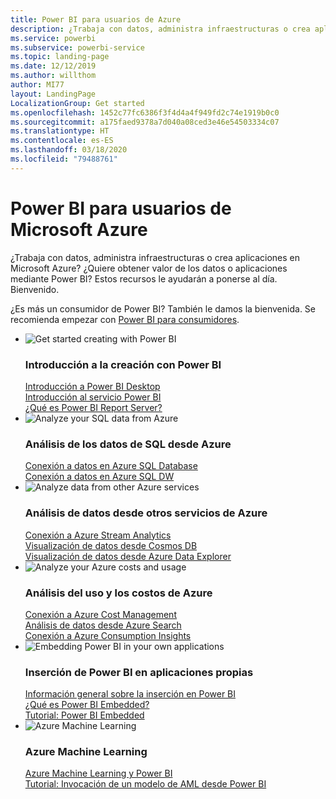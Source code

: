 ```yaml
---
title: Power BI para usuarios de Azure
description: ¿Trabaja con datos, administra infraestructuras o crea aplicaciones en Microsoft Azure?
ms.service: powerbi
ms.subservice: powerbi-service
ms.topic: landing-page
ms.date: 12/12/2019
ms.author: willthom
author: MI77
layout: LandingPage
LocalizationGroup: Get started
ms.openlocfilehash: 1452c77fc6386f3f4d4a4f949fd2c74e1919b0c0
ms.sourcegitcommit: a175faed9378a7d040a08ced3e46e54503334c07
ms.translationtype: HT
ms.contentlocale: es-ES
ms.lasthandoff: 03/18/2020
ms.locfileid: "79488761"
---
```

# <a name="power-bi-for-microsoft-azure-users"></a>Power BI para usuarios de Microsoft Azure 

¿Trabaja con datos, administra infraestructuras o crea aplicaciones en Microsoft Azure? ¿Quiere obtener valor de los datos o aplicaciones mediante Power BI? Estos recursos le ayudarán a ponerse al día. Bienvenido.

¿Es más un consumidor de Power BI? También le damos la bienvenida. Se recomienda empezar con [Power BI para consumidores](consumer/index.yml).

<ul class="panelContent cardsF"> 
            <li> 
                  <div class="cardSize"> 
                        <div class="cardPadding"> 
                              <div class="card"> 
                                    <div class="cardImageOuter">
                                          <div class="cardImage">
                                                <img alt="Get started creating with Power BI" src="media/power-bi-creator-landing/power-bi-designer-get-started.svg" data-linktype="relative-path">
                                          </div>
                                    </div>
                                    <div class="cardText"> 
                                          <h3>Introducción a la creación con Power BI</h3> 
                                          <p></p>
                                               <a href="desktop-what-is-desktop.md">Introducción a Power BI Desktop</a><br/> 
                                               <a href="fundamentals/power-bi-overview.md">Introducción al servicio Power BI</a><br/> 
                                               <a href="report-server/get-started.md">¿Qué es Power BI Report Server?</a>
                                    </div> 
                              </div> 
                        </div> 
                  </div> 
            </li>
            <li> 
                  <div class="cardSize"> 
                        <div class="cardPadding"> 
                              <div class="card"> 
                                    <div class="cardImageOuter">
                                          <div class="cardImage">
                                                <img alt="Analyze your SQL data from Azure" src="media/power-bi-creator-landing/power-bi-designer-transform-shape-data.svg" data-linktype="relative-path">
                                          </div>
                                    </div>
                                    <div class="cardText"> 
                                          <h3>Análisis de los datos de SQL desde Azure</h3> 
                                          <p></p>
                                                <a href="service-azure-sql-database-with-direct-connect.md">Conexión a datos en Azure SQL Database</a><br/> 
                                                <a href="service-azure-sql-data-warehouse-with-direct-connect.md">Conexión a datos en Azure SQL DW</a> 
                                    </div> 
                              </div> 
                        </div> 
                  </div> 
            </li>
            <li> 
                  <div class="cardSize"> 
                        <div class="cardPadding"> 
                              <div class="card"> 
                                    <div class="cardImageOuter">
                                          <div class="cardImage">
                                                <img alt="Analyze data from other Azure services" src="media/power-bi-creator-landing/power-bi-designer-connect-data.svg" data-linktype="relative-path">
                                          </div>
                                    </div>
                                    <div class="cardText"> 
                                          <h3>Análisis de datos desde otros servicios de Azure</h3> 
                                          <p></p>
                                                <a href="https://docs.microsoft.com/azure/stream-analytics/stream-analytics-power-bi-dashboard">Conexión a Azure Stream Analytics</a><br/> 
                                                <a href="https://docs.microsoft.com/azure/cosmos-db/powerbi-visualize">Visualización de datos desde Cosmos DB</a><br/> 
                                                <a href="https://docs.microsoft.com/azure/data-explorer/visualize-power-bi">Visualización de datos desde Azure Data Explorer</a>
                                    </div> 
                              </div> 
                        </div> 
                  </div> 
            </li>
            <li> 
                  <div class="cardSize"> 
                        <div class="cardPadding"> 
                              <div class="card"> 
                                    <div class="cardImageOuter">
                                          <div class="cardImage">
                                                <img alt="Analyze your Azure costs and usage" src="media/power-bi-creator-landing/power-bi-designer-licensing.svg" data-linktype="relative-path">
                                          </div>
                                    </div>
                                    <div class="cardText"> 
                                          <h3>Análisis del uso y los costos de Azure</h3> 
                                          <p></p>
                                                <a href="desktop-connect-azure-cost-management.md">Conexión a Azure Cost Management</a><br/> 
                                                <a href="service-connect-to-azure-search.md">Análisis de datos desde Azure Search</a><br/> 
                                                <a href="desktop-connect-azure-consumption-insights.md">Conexión a Azure Consumption Insights</a>
                                    </div> 
                              </div> 
                        </div> 
                  </div> 
            </li>
            <li> 
                  <div class="cardSize"> 
                        <div class="cardPadding"> 
                              <div class="card"> 
                                    <div class="cardImageOuter">
                                          <div class="cardImage">
                                                <img alt="Embedding Power BI in your own applications" src="media/power-bi-creator-landing/power-bi-designer-modeling-data-relationships.svg" data-linktype="relative-path">
                                          </div>
                                    </div>
                                    <div class="cardText"> 
                                          <h3>Inserción de Power BI en aplicaciones propias</h3> 
                                          <p></p>
                                                <a href="developer/embedded/embedding.md">Información general sobre la inserción en Power BI</a><br/>
                                                <a href="developer/embedded/azure-pbie-what-is-power-bi-embedded.md">¿Qué es Power BI Embedded?</a><br/> 
                                                <a href="developer/embedded/embed-sample-for-customers.md">Tutorial: Power BI Embedded </a> 
                                    </div> 
                              </div> 
                        </div> 
                  </div> 
            </li>
            <li> 
                  <div class="cardSize"> 
                        <div class="cardPadding"> 
                              <div class="card"> 
                                    <div class="cardImageOuter">
                                          <div class="cardImage">
                                                <img alt="Azure Machine Learning" src="media/power-bi-creator-landing/power-bi-designer-create-reports-visuals-dashboards.svg" data-linktype="relative-path">
                                          </div>
                                    </div>
                                    <div class="cardText"> 
                                          <h3>Azure Machine Learning</h3> 
                                          <p></p>
                                                <a href="service-machine-learning-integration.md">Azure Machine Learning y Power BI</a><br/> 
                                                <a href="service-tutorial-invoke-machine-learning-model.md">Tutorial: Invocación de un modelo de AML desde Power BI</a><br/> 
                                    </div> 
                              </div> 
                        </div> 
                  </div> 
            </li>
</ul>



